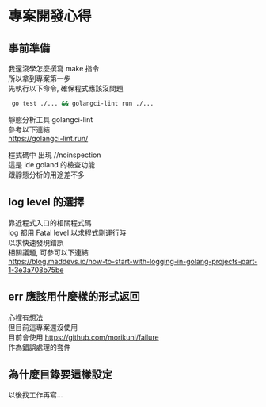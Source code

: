 # 專案開發心得

## 事前準備

我還沒學怎麼撰寫 make 指令  
所以拿到專案第一步  
先執行以下命令, 確保程式應該沒問題

```bash
 go test ./... && golangci-lint run ./... 
```

靜態分析工具 golangci-lint  
參考以下連結  
https://golangci-lint.run/  

程式碼中 出現 //noinspection  
這是 ide goland 的檢查功能  
跟靜態分析的用途差不多  

## log level 的選擇
靠近程式入口的相關程式碼  
log 都用 Fatal level 以求程式剛運行時  
以求快速發現錯誤  
相關議題, 可參可以下連結  
https://blog.maddevs.io/how-to-start-with-logging-in-golang-projects-part-1-3e3a708b75be

## err 應該用什麼樣的形式返回

心裡有想法  
但目前這專案還沒使用  
目前會使用 https://github.com/morikuni/failure  
作為錯誤處理的套件  

## 為什麼目錄要這樣設定

以後找工作再寫...

